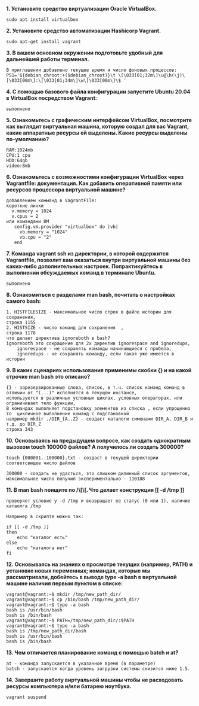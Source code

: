 __1. Установите средство виртуализации Oracle VirtualBox.__
```
sudo apt install virtualbox
```
__2. Установите средство автоматизации Hashicorp Vagrant.__
```
sudo apt-get install vagrant
```
__3. В вашем основном окружении подготовьте удобный для дальнейшей работы терминал.__
```
В приглашении добавлено текущее время и число фоновых процессов:
PS1='${debian_chroot:+($debian_chroot)}\t \[\033[01;32m\]\u@\h(\j)\[\033[00m\]:\[\033[01;34m\]\w\[\033[00m\]\$ '
```
__4. С помощью базового файла конфигурации запустите Ubuntu 20.04 в VirtualBox посредством Vagrant:__
```
выполнено 
```
__5. Ознакомьтесь с графическим интерфейсом VirtualBox, посмотрите как выглядит виртуальная машина, которую создал для вас Vagrant, какие аппаратные ресурсы ей выделены. Какие ресурсы выделены по-умолчанию?__
```
RAM:1024mb
CPU:1 cpu
HDD:64gb
video:8mb
```
__6. Ознакомьтесь с возможностями конфигурации VirtualBox через Vagrantfile: документация. Как добавить оперативной памяти или ресурсов процессора виртуальной машине?__
```
добавлением комманд в VagrantFile:
короткие линки
  v.memory = 1024
  v.cpus = 2
или командами ВМ
   config.vm.provider "virtualbox" do |vb|
     vb.memory = "1024"
     vb.cpu = "2"
   end
```
__7. Команда vagrant ssh из директории, в которой содержится Vagrantfile, позволит вам оказаться внутри виртуальной машины без каких-либо дополнительных настроек. Попрактикуйтесь в выполнении обсуждаемых команд в терминале Ubuntu.__
```
выполнено 
```
__8. Ознакомиться с разделами man bash, почитать о настройках самого bash:__
```
1. HISTFILESIZE - максимальное число строк в файле истории для сохранения, 
строка 1155
2. HISTSIZE - число команд для сохранения  , 
строка 1178
что делает директива ignoreboth в bash?
ignoreboth это сокращение для 2х директив ignorespace and ignoredups, 
    ignorespace - не сохранять команды начинающиеся с пробела, 
    ignoredups - не сохранять команду, если такая уже имеется в истории
```
__9. В каких сценариях использования применимы скобки {} и на какой строчке man bash это описано?__
```
{} - зарезервированные слова, список, в т.ч. список команд команд в отличии от "(...)" исполнятся в текущем инстансе, 
используется в различных условных циклах, условных операторах, или ограничивает тело функции, 
В командах выполняет подстановку элементов из списка , если упрощенно то  цикличное выполнение команд с подстановкой 
например mkdir ./DIR_{A..Z} - создаст каталоги сименами DIR_A, DIR_B и т.д. до DIR_Z
строка 343
```
__10. Основываясь на предыдущем вопросе, как создать однократным вызовом touch 100000 файлов? А получилось ли создать 300000?__
```
touch {000001..100000}.txt - создаст в текущей директории соответсвющее число файлов

300000 - создать не удасться, это слишком дилинный список аргументов, максимальное число получил экспериментально - 110188
```
__11. В man bash поищите по /\\[\\[. Что делает конструкция [[ -d /tmp ]]__
```
проверяет условие у -d /tmp и возвращает ее статус (0 или 1), наличие катаолга /tmp

Например в скрипте можно так:

if [[ -d /tmp ]]
then
    echo "каталог есть"
else
    echo "каталога нет"
fi
```
__12. Основываясь на знаниях о просмотре текущих (например, PATH) и установке новых переменных; командах, которые мы рассматривали, добейтесь в выводе type -a bash в виртуальной машине наличия первым пунктом в списке:__
```
vagrant@vagrant:~$ mkdir /tmp/new_path_dir/
vagrant@vagrant:~$ cp /bin/bash /tmp/new_path_dir/
vagrant@vagrant:~$ type -a bash
bash is /usr/bin/bash
bash is /bin/bash
vagrant@vagrant:~$ PATH=/tmp/new_path_dir/:$PATH
vagrant@vagrant:~$ type -a bash
bash is /tmp/new_path_dir/bash
bash is /usr/bin/bash
bash is /bin/bash
```
__13. Чем отличается планирование команд с помощью batch и at?__
```
at - команда запускается в указанное время (в параметре)
batch - запускается когда уровень загрузки системы снизится ниже 1.5.
```
__14. Завершите работу виртуальной машины чтобы не расходовать ресурсы компьютера и/или батарею ноутбука.__
```
vagrant suspend
```
